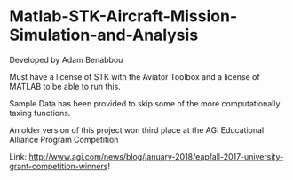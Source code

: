 # Matlab-STK-Aircraft-Mission-Simulation-and-Analysis
Developed by Adam Benabbou 

Must have a license of STK with the Aviator Toolbox and a license of MATLAB to be able to run this.

Sample Data has been provided to skip some of the more computationally taxing functions.

An older version of this project won third place at the AGI Educational Alliance Program Competition

Link: http://www.agi.com/news/blog/january-2018/eapfall-2017-university-grant-competition-winners!
